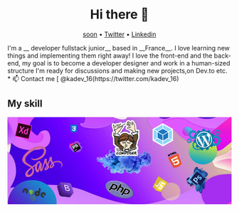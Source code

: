 

<h1 align="center">Hi there 👋</h1>
<p align="center">
  <a href="https://www.fr/">soon</a> •
  <a href="https://twitter.com/ka_dev16">Twitter</a> •
  <a href="https://www.linkedin.com/in/karim-a-a23816176">Linkedin</a>
</p>
I'm a __ developer fullstack junior__  based in __France__. I love learning new things and implementing them right away! I love the front-end and the back-end, my goal is to become a developer designer and work in a human-sized structure I'm ready for discussions and making new projects,on Dev.to etc.
<br/>
* 📫 Contact me [ @kadev_16(https://twitter.com/kadev_16)

## My skill



![Cover](https://github.com/kadev-oclock/kadev-oclock/blob/main/img/skills.png)
